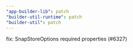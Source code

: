 ```yaml
---
"app-builder-lib": patch
"builder-util-runtime": patch
"builder-util": patch
---
```


fix: SnapStoreOptions required properties (#6327)
